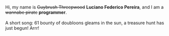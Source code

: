 Hi, my name is ~~Guybrush Threepwood~~ **Luciano Federico Pereira**, and I am a ~~wannabe pirate~~ **programmer**.<br><br>A short song: 61 bounty of doubloons gleams in the sun, a treasure hunt has just begun! Arrr!
